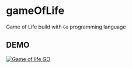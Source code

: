 # gameOfLife
Game of Life build with `Go` programming language

## DEMO

[![Game of life GO](https://img.youtube.com/vi/RWkvQe7zKf0/0.jpg)](https://www.youtube.com/watch?v=RWkvQe7zKf0)
